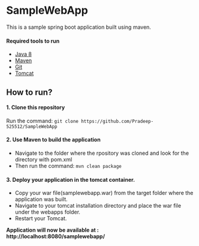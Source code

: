 # SampleWebApp

This is a sample spring boot application built using maven.

#### Required tools to run
* [Java 8](http://www.oracle.com/technetwork/java/javase/downloads/jdk8-downloads-2133151.html)
* [Maven](https://maven.apache.org/download.cgi)
* [Git](https://git-scm.com/downloads)
* [Tomcat](https://tomcat.apache.org/download-80.cgi)

## How to run?
#### 1. Clone this repository
 Run the command: `git clone https://github.com/Pradeep-525512/SampleWebApp`
 
#### 2. Use Maven to build the application
- Navigate to the folder where the rpository was cloned and look for the directory with pom.xml 
- Then run the command: `mvn clean package`

#### 3. Deploy your application in the tomcat container.
- Copy your war file(samplewebapp.war) from the target folder where the application was built.
- Navigate to your tomcat installation directory and place the war file under the webapps folder.
- Restart your Tomcat.

**Application will now be available at : http://localhost:8080/samplewebapp/**


